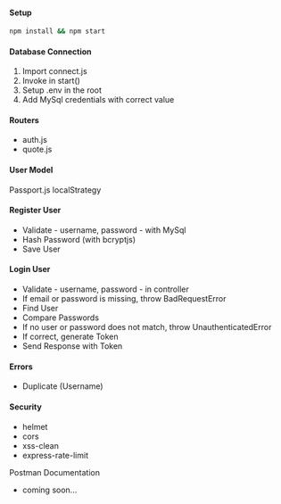#### Setup

```bash
npm install && npm start
```

#### Database Connection

1. Import connect.js
2. Invoke in start()
3. Setup .env in the root
4. Add MySql credentials with correct value

#### Routers

- auth.js
- quote.js

#### User Model
Passport.js localStrategy


#### Register User

- Validate - username, password - with MySql
- Hash Password (with bcryptjs)
- Save User

#### Login User

- Validate - username, password - in controller
- If email or password is missing, throw BadRequestError
- Find User
- Compare Passwords
- If no user or password does not match, throw UnauthenticatedError
- If correct, generate Token
- Send Response with Token

#### Errors

- Duplicate (Username)


#### Security

- helmet
- cors
- xss-clean
- express-rate-limit

Postman Documentation
- coming soon...
